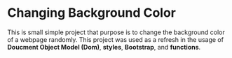 # Changing Background Color

This is small simple project that purpose is to change the background color of a webpage randomly. This project was used as a refresh in the usage of **Doucment Object Model (Dom)**, **styles**, **Bootstrap**, and **functions**. 